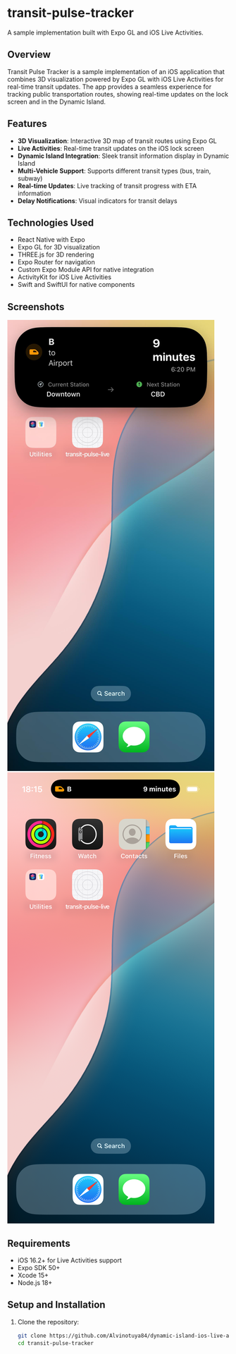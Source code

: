 # transit-pulse-tracker

A sample implementation built with Expo GL and iOS Live Activities.

## Overview

Transit Pulse Tracker is a sample implementation of an iOS application that combines 3D visualization powered by Expo GL with iOS Live Activities for real-time transit updates. The app provides a seamless experience for tracking public transportation routes, showing real-time updates on the lock screen and in the Dynamic Island.

## Features

- **3D Visualization**: Interactive 3D map of transit routes using Expo GL
- **Live Activities**: Real-time transit updates on the iOS lock screen
- **Dynamic Island Integration**: Sleek transit information display in Dynamic Island
- **Multi-Vehicle Support**: Supports different transit types (bus, train, subway)
- **Real-time Updates**: Live tracking of transit progress with ETA information
- **Delay Notifications**: Visual indicators for transit delays

## Technologies Used

- React Native with Expo
- Expo GL for 3D visualization
- THREE.js for 3D rendering
- Expo Router for navigation
- Custom Expo Module API for native integration
- ActivityKit for iOS Live Activities
- Swift and SwiftUI for native components

## Screenshots

![Live Activity](./assets//images/Simulator-Screenshot-iPhone-16-Pro-.jpeg)
![Dynamic Island](./assets/images/Simulator-Screenshot-iPhone-16-Pro.png)

## Requirements

- iOS 16.2+ for Live Activities support
- Expo SDK 50+
- Xcode 15+
- Node.js 18+

## Setup and Installation

1. Clone the repository:
   ```bash
   git clone https://github.com/Alvinotuya84/dynamic-island-ios-live-activity-expo.git
   cd transit-pulse-tracker
   ```
